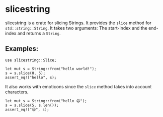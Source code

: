 # slicestring

slicestring is a crate for slicing Strings.
It provides the `slice` method for `std::string::String`.
It takes two arguments: The start-index and the end-index and returns a `String`.

## Examples:

```
use slicestring::Slice;

let mut s = String::from("hello world!");
s = s.slice(0, 5);
assert_eq!("hello", s);
```

It also works with emoticons since the `slice` method takes into account characters.

```
let mut s = String::from("hello 😃");
s = s.slice(5, s.len());
assert_eq!("😃", s);
```
